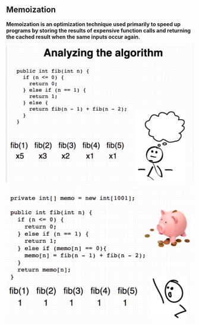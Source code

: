 ## Memoization

**Memoization is an optimization technique used primarily to speed up programs by storing the results of expensive function calls and returning the cached result when the same inputs occur again.**

![fibonacci](../images/fibonacci.png)


![memoization](../images/memoization.png)

